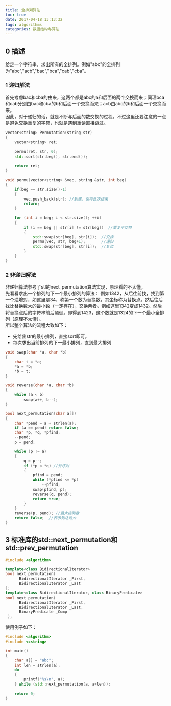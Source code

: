 ```yaml
---
title: 全排列算法
toc: true
date: 2017-04-18 13:13:32
tags: algorithms
categories: 数据结构与算法
---
```

## 0 描述
给定一个字符串，求出所有的全排列。例如"abc"的全排列为"abc","acb","bac","bca","cab","cba"。  
<!--more-->
### 1 递归解法
首先考虑bac和cba的由来，这两个都是abc的a和后面的两个交换而来；同理bca和cab分别由bac和cba的b和后面一个交换而来；acb由abc的b和后面一个交换而来。  
因此，对于递归的话，就是不断与后面的数交换的过程。不过这里还要注意的一点是避免交换重复的字符，也就是遇到重读直接跳过。
```cpp
vector<string> Permutation(string str) 
{
    vector<string> ret;
    
    permu(ret, str, 0);
    std::sort(str.beg(), str.end());
    
    return ret;
}

void permu(vector<string> &vec, string &str, int beg)
{
    if(beg == str.size()-1)
    {
        vec.push_back(str); //到底，保存此次结果
        return;
    }
    
    for (int i = beg; i < str.size(); ++i)
    {
        if (i == beg || str[i] != str[beg])  //重复不交换
        {
            std::swap(str[beg], str[i]);  //交换
            permu(vec, str, beg+1);       //递归
            std::swap(str[beg], str[i]);  //复位
        }
    }
}
```

### 2 非递归解法
非递归算法参考了stl的next_permutation算法实现，原理看的不太懂。  
先看看求出一个排列的下一个最小排列的算法： 
例如1342，从后往前找，找到第一个递增对，如这里是34，称第一个数为替换数，其坐标称为替换点。然后往后找比替换数大的最小数（一定存在），交换两者。例如这里1342变成1432。然后将替换点后的字符串前后颠倒。即得到1423，这个数就是1324的下一个最小全排列（原理不太懂）。  
所以整个算法的流程大致如下：
- 先给出str的最小排列，直接sort即可。
- 每次求出当前排列的下一最小排列，直到最大排列
```cpp
void swap(char *a, char *b)
{
    char t = *a;
    *a = *b;
    *b = t;
}

void reverse(char *a, char *b)
{
    while (a < b)
        swap(a++, b--);
}

bool next_permutation(char a[])
{
    char *pend = a + strlen(a);
    if (a == pend) return false;
    char *p, *q, *pfind;
    --pend;
    p = pend;

    while (p != a)
    {
        q = p--;
        if (*p < *q) //升序对
        {
            pfind = pend;
            while (*pfind <= *p)
                --pfind;
            swap(pfind, p);
            reverse(q, pend);
            return true;
        }
    }
    reverse(p, pend); //最大排列数
    return false;  //表示到达最大
}
```

## 3 标准库的std::next_permutation和std::prev_permutation
```cpp
#include <algorithm>

template<class BidirectionalIterator>
bool next_permutation(
      BidirectionalIterator _First, 
      BidirectionalIterator _Last
);
template<class BidirectionalIterator, class BinaryPredicate>
bool next_permutation(
      BidirectionalIterator _First, 
      BidirectionalIterator _Last,
      BinaryPredicate _Comp
 );
```
使用例子如下：
```cpp
#include <algorithm>
#include <cstring>

int main()
{
    char a[] = "abc";
    int len = strlen(a);
    do
    {
        printf("%s\n", a);
    } while (std::next_permutation(a, a+len));
    
    return 0;
}
```
